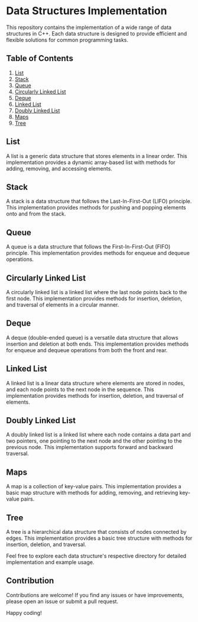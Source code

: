 # Data Structures Implementation

This repository contains the implementation of a wide range of data structures in C++. Each data structure is designed to provide efficient and flexible solutions for common programming tasks.

## Table of Contents

1. [List](#list)
2. [Stack](#stack)
3. [Queue](#queue)
4. [Circularly Linked List](#circularly-linked-list)
5. [Deque](#deque)
6. [Linked List](#linked-list)
7. [Doubly Linked List](#doubly-linked-list)
8. [Maps](#maps)
9. [Tree](#tree)

## List

A list is a generic data structure that stores elements in a linear order. This implementation provides a dynamic array-based list with methods for adding, removing, and accessing elements.

## Stack

A stack is a data structure that follows the Last-In-First-Out (LIFO) principle. This implementation provides methods for pushing and popping elements onto and from the stack.

## Queue

A queue is a data structure that follows the First-In-First-Out (FIFO) principle. This implementation provides methods for enqueue and dequeue operations.

## Circularly Linked List

A circularly linked list is a linked list where the last node points back to the first node. This implementation provides methods for insertion, deletion, and traversal of elements in a circular manner.

## Deque

A deque (double-ended queue) is a versatile data structure that allows insertion and deletion at both ends. This implementation provides methods for enqueue and dequeue operations from both the front and rear.

## Linked List

A linked list is a linear data structure where elements are stored in nodes, and each node points to the next node in the sequence. This implementation provides methods for insertion, deletion, and traversal of elements.

## Doubly Linked List

A doubly linked list is a linked list where each node contains a data part and two pointers, one pointing to the next node and the other pointing to the previous node. This implementation supports forward and backward traversal.

## Maps

A map is a collection of key-value pairs. This implementation provides a basic map structure with methods for adding, removing, and retrieving key-value pairs.

## Tree

A tree is a hierarchical data structure that consists of nodes connected by edges. This implementation provides a basic tree structure with methods for insertion, deletion, and traversal.

Feel free to explore each data structure's respective directory for detailed implementation and example usage.

## Contribution

Contributions are welcome! If you find any issues or have improvements, please open an issue or submit a pull request.

Happy coding!

